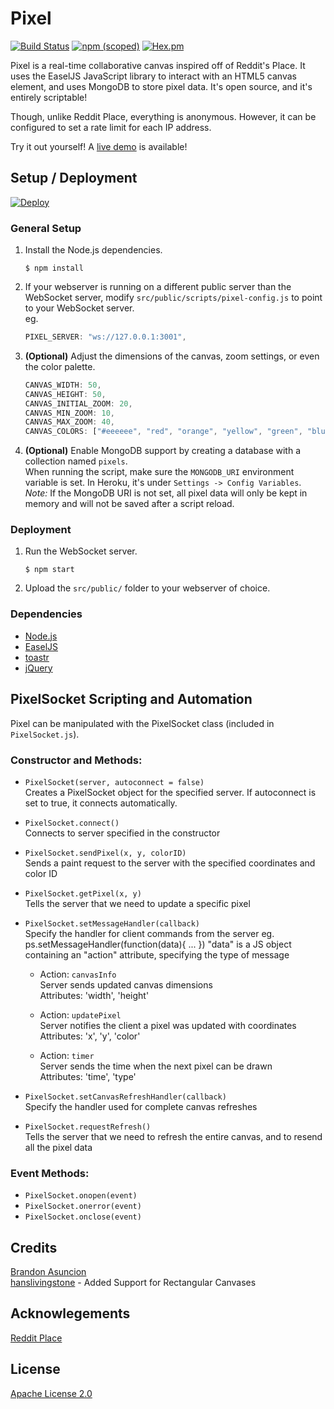 # Pixel
[![Build Status](https://travis-ci.org/brandonasuncion/Pixel.svg?branch=master)](https://travis-ci.org/brandonasuncion/Pixel)
[![npm (scoped)](https://img.shields.io/npm/v/@cycle/core.svg)]()
[![Hex.pm](https://img.shields.io/hexpm/l/plug.svg)]()

Pixel is a real-time collaborative canvas inspired off of Reddit's Place. It uses the EaselJS JavaScript library to interact with an HTML5 canvas element, and uses MongoDB to store pixel data. It's open source, and it's entirely scriptable!

Though, unlike Reddit Place, everything is anonymous. However, it can be configured to set a rate limit for each IP address.

Try it out yourself! A [live demo](https://pixel-.herokuapp.com/) is available!

## Setup / Deployment
[![Deploy](https://www.herokucdn.com/deploy/button.svg)](https://heroku.com/deploy)

### General Setup
1. Install the Node.js dependencies.
	```
	$ npm install
	```
2. If your webserver is running on a different public server than the WebSocket server, modify `src/public/scripts/pixel-config.js` to point to your WebSocket server.  
	eg.
	```javascript
	PIXEL_SERVER: "ws://127.0.0.1:3001",
	```

3. **(Optional)** Adjust the dimensions of the canvas, zoom settings, or even the color palette.
	```javascript
	CANVAS_WIDTH: 50,
	CANVAS_HEIGHT: 50,
	CANVAS_INITIAL_ZOOM: 20,
	CANVAS_MIN_ZOOM: 10,
	CANVAS_MAX_ZOOM: 40,
	CANVAS_COLORS: ["#eeeeee", "red", "orange", "yellow", "green", "blue", "purple", "#614126", "white", "black"]
	```

4. **(Optional)** Enable MongoDB support by creating a database with a collection named `pixels`.  
	When running the script, make sure the `MONGODB_URI` environment variable is set. In Heroku, it's under `Settings -> Config Variables`.  
	*Note:* If the MongoDB URI is not set, all pixel data will only be kept in memory and will not be saved after a script reload.
	
### Deployment
1. Run the WebSocket server.
	```
	$ npm start
	```
2. Upload the `src/public/` folder to your webserver of choice.

### Dependencies
* [Node.js](https://nodejs.org/en/)
* [EaselJS](http://www.createjs.com/easeljs)
* [toastr](https://github.com/CodeSeven/toastr)
* [jQuery](https://jquery.com/)

## PixelSocket Scripting and Automation
Pixel can be manipulated with the PixelSocket class (included in `PixelSocket.js`).

### Constructor and Methods:
* `PixelSocket(server, autoconnect = false)`  
	Creates a PixelSocket object for the specified server. If autoconnect is set to true, it connects automatically.
* `PixelSocket.connect()`  
	Connects to server specified in the constructor
* `PixelSocket.sendPixel(x, y, colorID)`  
	Sends a paint request to the server with the specified coordinates and color ID
* `PixelSocket.getPixel(x, y)`  
	Tells the server that we need to update a specific pixel
* `PixelSocket.setMessageHandler(callback)`  
	Specify the handler for client commands from the server
		eg. ps.setMessageHandler(function(data){ ... })
	"data" is a JS object containing an "action" attribute, specifying the type of message

	* Action:	`canvasInfo`  
		Server sends updated canvas dimensions  
		Attributes:		'width', 'height'  
		
	* Action: `updatePixel`  
		Server notifies the client a pixel was updated with coordinates  
		Attributes: 'x', 'y', 'color'  
		
	* Action: `timer`  
		Server sends the time when the next pixel can be drawn  
		Attributes: 'time', 'type'  

* `PixelSocket.setCanvasRefreshHandler(callback)`  
	Specify the handler used for complete canvas refreshes

* `PixelSocket.requestRefresh()`  
	Tells the server that we need to refresh the entire canvas,
	and to resend all the pixel data

### Event Methods:
* `PixelSocket.onopen(event)`
* `PixelSocket.onerror(event)`
* `PixelSocket.onclose(event)`

## Credits
[Brandon Asuncion](mailto:me@brandonasuncion.tech)  
[hanslivingstone](https://github.com/hanslivingstone) - Added Support for Rectangular Canvases


## Acknowlegements
[Reddit Place](https://redditblog.com/2017/04/13/how-we-built-rplace/)

## License
[Apache License 2.0](https://choosealicense.com/licenses/apache-2.0/)